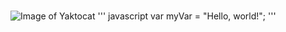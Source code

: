 # 
![Image of Yaktocat](https://octodex.github.com/images/yaktocat.png)
''' javascript
var myVar = "Hello, world!";
'''
